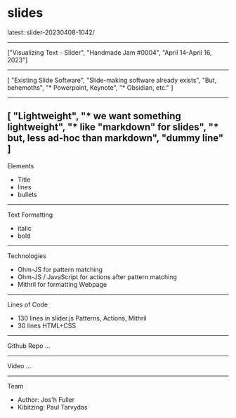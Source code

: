 # slides

latest: slider-20230408-1042/

---
["Visualizing Text - Slider",
	"Handmade Jam #0004",
	"April 14-April 16, 2023"]

---

[
"Existing Slide Software",
"Slide-making software already exists",
"But, behemoths",
"* Powerpoint, Keynote",
"* Obsidian, etc."
]

---

[
"Lightweight",
"* we want something lightweight",
"* like "markdown" for slides",
"* but, less ad-hoc than markdown",
"dummy line"
]
---
Elements
* Title
* lines
* bullets

---
Text Formatting
* italic
* bold

---
Technologies
* Ohm-JS for pattern matching
* Ohm-JS / JavaScript for actions after pattern matching
* Mithril for formatting Webpage

--- 
Lines of Code
* 130 lines in slider.js Patterns, Actions, Mithril
* 30 lines HTML+CSS

---
Github Repo
...

---
Video
...

---
Team
* Author: Jos'h Fuller
* Kibitzing: Paul Tarvydas
